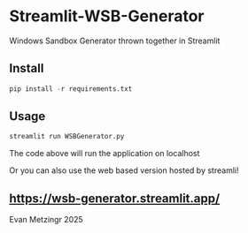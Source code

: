# Streamlit-WSB-Generator
Windows Sandbox Generator thrown together in Streamlit

## Install
```python
pip install -r requirements.txt
```

## Usage
```python
streamlit run WSBGenerator.py
```
The code above will run the application on localhost

Or you can also use the web based version hosted by streamli! 

https://wsb-generator.streamlit.app/
--- 

Evan Metzingr 2025

